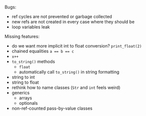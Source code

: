 Bugs:
- ref cycles are not prevented or garbage collected
- new refs are not created in every case where they should be
- loop variables leak

Missing features:
- do we want more implicit int to float conversion? `print_float(2)`
- chained equalities `a == b == c`
- `x++`
- `to_string()` methods
    - `float`
    - automatically call `to_string()` in string formatting
- string to int
- string to float
- rethink how to name classes (`Str` and `int` feels weird)
- generics
    - arrays
    - optionals
- non-ref-counted pass-by-value classes
